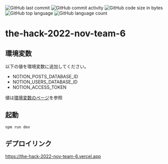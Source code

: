 ![GitHub last commit](https://img.shields.io/github/last-commit/yassun-youtube/the-hack-2022-nov-team-6)
![GitHub commit activity](https://img.shields.io/github/commit-activity/m/yassun-youtube/the-hack-2022-nov-team-6)
![GitHub code size in bytes](https://img.shields.io/github/languages/code-size/yassun-youtube/the-hack-2022-nov-team-6)
![GitHub top language](https://img.shields.io/github/languages/top/yassun-youtube/the-hack-2022-nov-team-6)
![GitHub language count](https://img.shields.io/github/languages/count/yassun-youtube/the-hack-2022-nov-team-6)

# the-hack-2022-nov-team-6

## 環境変数
以下の値を環境変数に追加してください。

- NOTION_POSTS_DATABASE_ID
- NOTION_USERS_DATABASE_ID
- NOTION_ACCESS_TOKEN

値は[環境変数のページ](https://www.notion.so/a88af772f6aa41bd9c6fd47e33f3d5e9)を参照

## 起動
```
npm run dev
```

## デプロイリンク
https://the-hack-2022-nov-team-6.vercel.app
